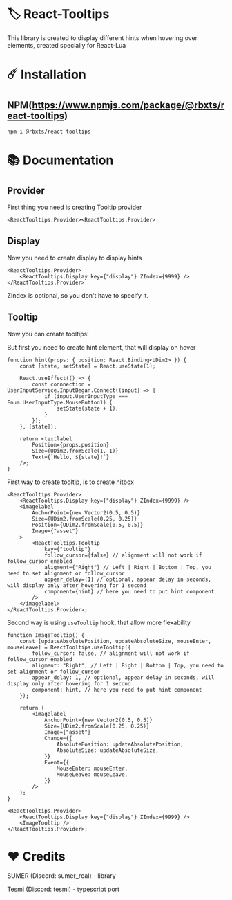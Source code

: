 # 🏷 React-Tooltips
This library is created to display different hints when hovering over elements, created specially for React-Lua

# ☄️ Installation

## NPM(https://www.npmjs.com/package/@rbxts/react-tooltips)
``npm i @rbxts/react-tooltips``

# 📚 Documentation

## Provider
First thing you need is creating Tooltip provider

```tsx
<ReactTooltips.Provider><ReactTooltips.Provider>
```

## Display

Now you need to create display to display hints

```tsx
<ReactTooltips.Provider>
	<ReactTooltips.Display key={"display"} ZIndex={9999} />
</ReactTooltips.Provider>
```

ZIndex is optional, so you don't have to specify it.

## Tooltip

Now you can create tooltips!

But first you need to create hint element, that will display on hover

```tsx
function hint(props: { position: React.Binding<UDim2> }) {
	const [state, setState] = React.useState(1);

	React.useEffect(() => {
		const connnection = UserInputService.InputBegan.Connect((input) => {
			if (input.UserInputType === Enum.UserInputType.MouseButton1) {
				setState(state + 1);
			}
		});
	}, [state]);

	return <textlabel 
		Position={props.position} 
		Size={UDim2.fromScale(1, 1)} 
		Text={`Hello, ${state}!`} 
	/>;
}
```

First way to create tooltip, is to create hitbox

```tsx
<ReactTooltips.Provider>
	<ReactTooltips.Display key={"display"} ZIndex={9999} />
	<imagelabel
		AnchorPoint={new Vector2(0.5, 0.5)}
		Size={UDim2.fromScale(0.25, 0.25)}
		Position={UDim2.fromScale(0.5, 0.5)}
		Image={"asset"}
	>
		<ReactTooltips.Tooltip
			key={"tooltip"} 
			follow_cursor={false} // alignment will not work if follow_cursor enabled
			aligment={"Right"} // Left | Right | Bottom | Top, you need to set alignment or follow_cursor
			appear_delay={1} // optional, appear delay in seconds, will display only after hovering for 1 second
			component={hint} // here you need to put hint component
		/>
	</imagelabel>
</ReactTooltips.Provider>;
```

Second way is using ``useTooltip`` hook, that allow more flexability

```tsx
function ImageTooltip() {
	const [updateAbsolutePosition, updateAbsoluteSize, mouseEnter, mouseLeave] = ReactTooltips.useTooltip({
		follow_cursor: false, // alignment will not work if follow_cursor enabled
		aligment: "Right", // Left | Right | Bottom | Top, you need to set alignment or follow_cursor
		appear_delay: 1, // optional, appear delay in seconds, will display only after hovering for 1 second
		component: hint, // here you need to put hint component
	});

	return (
		<imagelabel
			AnchorPoint={new Vector2(0.5, 0.5)}
			Size={UDim2.fromScale(0.25, 0.25)}
			Image={"asset"}
			Change={{
				AbsolutePosition: updateAbsolutePosition,
				AbsoluteSize: updateAbsoluteSize,
			}}
			Event={{
				MouseEnter: mouseEnter,
				MouseLeave: mouseLeave,
			}}
		/>
	);
}

<ReactTooltips.Provider>
	<ReactTooltips.Display key={"display"} ZIndex={9999} />
	<ImageTooltip />
</ReactTooltips.Provider>;
```

# ❤️ Credits
SUMER (Discord: sumer_real) - library

Tesmi (Discord: tesmi) - typescript port